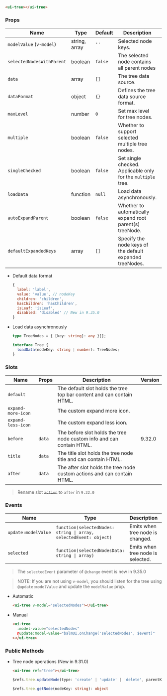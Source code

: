 ```html
<ui-tree></ui-tree>
```

### Props

| Name                      | Type          | Default | Description                                                  | Version |
| ------------------------- | ------------- | ------- | ------------------------------------------------------------ | ------- |
| `modelValue` (`v-model`)  | string, array | `''`    | Selected node keys.                                          |         |
| `selectedNodesWithParent` | boolean       | `false` | The selected node contains all parent nodes                  | 10.17.0 |
| `data`                    | array         | `[]`    | The tree data source.                                        |         |
| `dataFormat`              | object        | `{}`    | Defines the tree data source format.                         |         |
| `maxLevel`                | number        | `0`     | Set max level for tree nodes.                                |         |
| `multiple`                | boolean       | `false` | Whether to support selected multiple tree nodes.             |         |
| `singleChecked`           | boolean       | `false` | Set single checked. Applicable only for the `multiple` tree. | 9.34.0  |
| `loadData`                | function      | `null`  | Load data asynchronously.                                    |         |
| `autoExpandParent`        | boolean       | `false` | Whether to automatically expand root parent(s) treeNode.     | 9.17.0  |
| `defaultExpandedKeys`     | array         | `[]`    | Specify the node keys of the default expanded treeNodes.     | 9.17.0  |

- Default data format

  ```js
  {
    label: 'label',
    value: 'value', // nodeKey
    children: 'children',
    hasChildren: 'hasChildren',
    isLeaf: 'isLeaf',
    disabled: 'disabled' // New in 9.35.0
  }
  ```

- Load data asynchronously

  ```ts
  type TreeNodes = { [key: string]: any }[];

  interface Tree {
    loadData(nodeKey: string | number): TreeNodes;
  }
  ```

### Slots

| Name               | Props  | Description                                                             | Version |
| ------------------ | ------ | ----------------------------------------------------------------------- | ------- |
| `default`          |        | The default slot holds the tree top bar content and can contain HTML.   |         |
| `expand-more-icon` |        | The custom expand more icon.                                            |         |
| `expand-less-icon` |        | The custom expand less icon.                                            |         |
| `before`           | `data` | The before slot holds the tree node custom info and can contain HTML.   | 9.32.0  |
| `title`            | `data` | The title slot holds the tree node title and can contain HTML.          |         |
| `after`            | `data` | The after slot holds the tree node custom actions and can contain HTML. |         |

> Rename slot <del>`action`</del> to `after` in `9.32.0`

### Events

| Name                | Type                                                              | Description                       | Version |
| ------------------- | ----------------------------------------------------------------- | --------------------------------- | ------- |
| `update:modelValue` | `function(selectedNodes: string \| array, selectedEvent: object)` | Emits when tree node is changed.  |         |
| `selected`          | `function(selectedNodesData: string \| array)`                    | Emits when tree node is selected. | 9.34.0  |

> The `selectedEvent` parameter of `@change` event is new in 9.35.0

> NOTE: If you are not using `v-model`, you should listen for the tree using `@update:modelValue` and update the `modelValue` prop.

- Automatic

  ```html
  <ui-tree v-model="selectedNodes"></ui-tree>
  ```

- Manual

  ```html
  <ui-tree
    :model-value="selectedNodes"
    @update:model-value="balmUI.onChange('selectedNodes', $event)"
  ></ui-tree>
  ```

### Public Methods

- Tree node operations (New in 9.31.0)

  ```html
  <ui-tree ref="tree"></ui-tree>
  ```

  ```ts
  $refs.tree.updateNode(type: 'create' | 'update' | 'delete', parentKey: string | number, nodeData: object)

  $refs.tree.getNode(nodeKey: string): object
  ```
